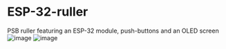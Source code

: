 # ESP-32-ruller
PSB ruller featuring an ESP-32 module, push-buttons and an OLED screen
![image](https://github.com/raphatex/ESP-32-ruller/photos/v0.1.png)
![image](https://github.com/raphatex/ESP-32-ruller/photos/ruller_v1.jpg)

